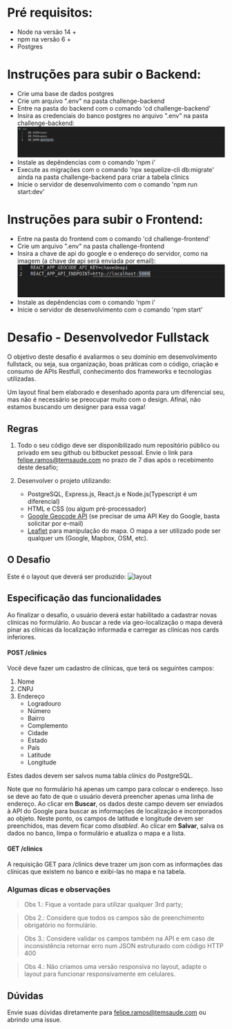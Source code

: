 # Pré requisitos:

* Node na versão 14 +
* npm na versão 6 +
* Postgres


# Instruções para subir o Backend:

* Crie uma base de dados postgres
* Crie um arquivo ".env" na pasta challenge-backend
* Entre na pasta do backend com o comando 'cd challenge-backend'
* Insira as credenciais do banco postgres no arquivo ".env" na pasta challenge-backend:
![backenv](backenv.png)
* Instale as depêndencias com o comando 'npm i' 
* Execute as migrações com o comando 'npx sequelize-cli db:migrate' ainda na pasta challenge-backend para criar a tabela clinics
* Inicie o servidor de desenvolvimento com o comando 'npm run start:dev'

# Instruções para subir o Frontend:

* Entre na pasta do frontend com o comando 'cd challenge-frontend'
* Crie um arquivo ".env" na pasta challenge-frontend
* Insira a chave de api do google e o endereço do servidor, como na imagem (a chave de api será enviada por email):
![frontenv](frontenv.png)
* Instale as depêndencias com o comando 'npm i' 
* Inicie o servidor de desenvolvimento com o comando 'npm start'




# Desafio - Desenvolvedor Fullstack

O objetivo deste desafio é avaliarmos o seu domínio em desenvolvimento fullstack, ou seja, sua organização, boas práticas com o código, criação e consumo de APIs Restfull, conhecimento dos frameworks e tecnologias utilizadas.

Um layout final bem elaborado e desenhado aponta para um diferencial seu, mas não é necessário se preocupar muito com o design. Afinal, não estamos buscando um designer para essa vaga! 

## Regras

1. Todo o seu código deve ser disponibilizado num repositório público ou privado em seu github ou bitbucket pessoal. Envie o link para felipe.ramos@temsaude.com no prazo de 7 dias após o recebimento deste desafio;

2. Desenvolver o projeto utilizando: 
    - PostgreSQL, Express.js, React.js e Node.js(Typescript é um diferencial)
    - HTML e CSS (ou algum pré-processador)
    - [Google Geocode API](https://developers.google.com/maps/documentation/geocoding/intro?hl=pt-br) (se precisar de uma API Key do Google, basta solicitar por e-mail)
    - [Leaflet](http://leafletjs.com/) para manipulação do mapa. O mapa a ser utilizado pode ser qualquer um (Google, Mapbox, OSM, etc).


## O Desafio

Este é o layout que deverá ser produzido:
![layout](layout.png)

## Especificação das funcionalidades

Ao finalizar o desafio, o usuário deverá estar habilitado a cadastrar novas clínicas no formulário. Ao buscar a rede via geo-localização o mapa deverá pinar as clínicas da localização informada e carregar as clínicas nos cards inferiores.

#### POST /clinics

Você deve fazer um cadastro de clínicas, que terá os seguintes campos:
1. Nome
2. CNPJ
3. Endereço
    - Logradouro
    - Número
    - Bairro
    - Complemento
    - Cidade
    - Estado
    - País
    - Latitude
    - Longitude

Estes dados devem ser salvos numa tabla _clinics_ do PostgreSQL.

Note que no formulário há apenas um campo para colocar o endereço. Isso se deve ao fato de que o usuário deverá preencher apenas uma linha de endereço. Ao clicar em **Buscar**, os dados deste campo devem ser enviados à API do Google para buscar as informações de localização e incorporados ao objeto. Neste ponto, os campos de latitude e longitude devem ser preenchidos, mas devem ficar como _disabled_. Ao clicar em **Salvar**, salva os dados no banco, limpa o formulário e atualiza o mapa e a lista.

#### GET /clinics

A requisição GET para /clinics deve trazer um json com as informações das clínicas que existem no banco e exibí-las no mapa e na tabela.

### Algumas dicas e observações
> Obs 1.: Fique a vontade para utilizar qualquer 3rd party;

> Obs 2.: Considere que todos os campos são de preenchimento obrigatório no formulário.

> Obs 3.: Considere validar os campos também na API e em caso de inconsistência retornar erro num JSON estruturado com código HTTP 400

> Obs 4.: Não criamos uma versão responsiva no layout, adapte o layout para funcionar responsivamente em celulares.


## Dúvidas
Envie suas dúvidas diretamente para felipe.ramos@temsaude.com ou abrindo uma issue.
